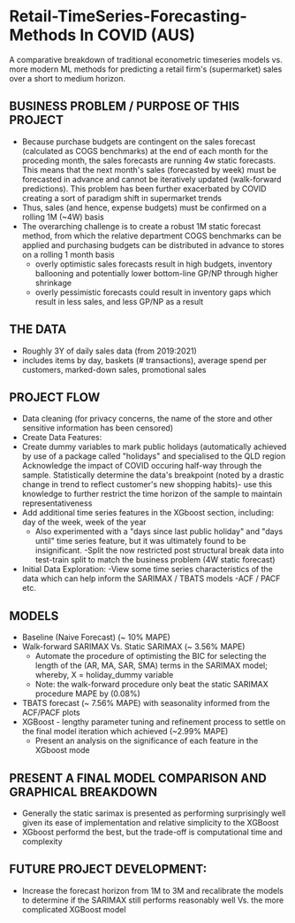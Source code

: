 # Retail-TimeSeries-Forecasting-Methods In COVID (AUS)
 A comparative breakdown of traditional econometric timeseries models vs. more modern ML methods for predicting a retail firm's (supermarket) sales over a short to medium horizon. 

## BUSINESS PROBLEM / PURPOSE OF THIS PROJECT
- Because purchase budgets are contingent on the sales forecast (calculated as COGS benchmarks) at the end of each month for the proceding month, the sales forecasts are running 4w static forecasts. This means that the next month's sales (forecasted by week) must be forecasted in advance and cannot be iteratively updated (walk-forward predictions). This problem has been further exacerbated by COVID creating a sort of paradigm shift in supermarket trends
- Thus, sales (and hence, expense budgets) must be confirmed on a rolling 1M (~4W) basis
- The overarching challenge is to create a robust 1M static forecast method, from which the relative department COGS benchmarks can be applied and purchasing budgets can be distributed in advance to stores on a rolling 1 month basis
   - overly optimistic sales forecasts result in high budgets, inventory ballooning and potentially lower bottom-line GP/NP through higher shrinkage
   - overly pessimistic forecasts could result in inventory gaps which result in less sales, and less GP/NP as a result
 

## THE DATA 
- Roughly 3Y of daily sales data (from 2019:2021) 
 - includes items by day, baskets (# transactions), average spend per customers, marked-down sales, promotional sales

## PROJECT FLOW
- Data cleaning (for privacy concerns, the name of the store and other sensitive information has been censored)
- Create Data Features:
 - Create dummy variables to mark public holidays (automatically achieved by use of a package called "holidays" and specialised to the QLD region
Acknowledge the impact of COVID occuring half-way through the sample. Statistically determine the data's breakpoint (noted by a drastic change in trend to reflect customer's new shopping habits)- use this knowledge to further restrict the time horizon of the sample to maintain representativeness
 - Add additional time series features in the XGboost section, including: day of the week, week of the year
    - Also experimented with a "days since last public holiday" and "days until" time series feature, but it was ultimately found to be insignificant.
-Split the now restricted post structural break data into test-train split to match the business problem (4W static forecast)
- Initial Data Exploration:
 -View some time series characteristics of the data which can help inform the SARIMAX / TBATS models
 -ACF / PACF etc.
 
 ## MODELS
- Baseline (Naive Forecast) (~ 10% MAPE)
- Walk-forward SARIMAX Vs. Static SARIMAX (~ 3.56% MAPE)
    - Automate the procedure of optimisting the BIC for selecting the length of the (AR, MA, SAR, SMA) terms in the SARIMAX model; whereby, X = holiday_dummy variable
    - Note: the walk-forward procedure only beat the static SARIMAX procedure MAPE by (0.08%)
- TBATS forecast (~ 7.56% MAPE) with seasonality informed from the ACF/PACF plots
- XGBoost - lengthy parameter tuning and refinement process to settle on the final model iteration which achieved (~2.99% MAPE)
  - Present an analysis on the significance of each feature in the XGboost mode


## PRESENT A FINAL MODEL COMPARISON AND GRAPHICAL BREAKDOWN
- Generally the static sarimax is presented as performing surprisingly well given its ease of implementation and relative simplicity to the XGBoost
- XGboost performd the best, but the trade-off is computational time and complexity

## FUTURE PROJECT DEVELOPMENT:
- Increase the forecast horizon from 1M to 3M and recalibrate the models to determine if the SARIMAX still performs reasonably well Vs. the more complicated XGBoost model
